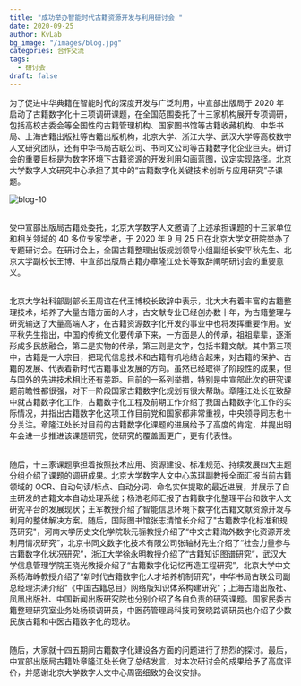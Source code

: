 ```yaml
---
title: "成功举办智能时代古籍资源开发与利用研讨会 "
date: 2020-09-25
author: KvLab
bg_image: "/images/blog.jpg"
categories: 合作交流
tags:
  - 研讨会
draft: false
---
```


为了促进中华典籍在智能时代的深度开发与广泛利用，中宣部出版局于 2020 年启动了古籍数字化十三项调研课题，在全国范围委托了十三家机构展开专项调研，包括高校古委会等全国性的古籍管理机构、国家图书馆等古籍收藏机构、中华书局、上海古籍出版社等古籍出版机构，北京大学、浙江大学、武汉大学等高校数字人文研究团队，还有中华书局古联公司、书同文公司等古籍数字化企业巨头。研讨会的重要目标是为数字环境下古籍资源的开发利用勾画蓝图，议定实现路径。北京大学数字人文研究中心承担了其中的“古籍数字化关键技术创新与应用研究”子课题。

<!--more-->

![blog-10](/images/blog/blog-10.jpg)

<br>受中宣部出版局古籍处委托，北京大学数字人文邀请了上述承担课题的十三家单位和相关领域的 40 多位专家学者，于 2020 年 9 月 25 日在北京大学文研院举办了专题研讨会。在研讨会上，全国古籍整理出版规划领导小组副组长安平秋先生、北京大学副校长王博、中宣部出版局古籍办章隆江处长等致辞阐明研讨会的重要意义。

<br>北京大学社科部副部长王周谊在代王博校长致辞中表示，北大大有着丰富的古籍整理技术，培养了大量古籍方面的人才，古文献专业已经创办数十年，为古籍整理与研究输送了大量高端人才，在古籍资源数字化开发的事业中也将发挥重要作用。安平秋先生指出，中国的传统文化要传承下来，一方面是人的传承，祖祖辈辈，逐渐形成多民族融合，第二是实物的传承，第三则是文字，包括书籍文献。其中第三项中，古籍是一大宗目，把现代信息技术和古籍有机地结合起来，对古籍的保护、古籍的发展、代表着新时代古籍事业发展的方向。虽然已经取得了阶段性的成果，但与国外的先进技术相比还有差距。目前的一系列举措，特别是中宣部此次的研究课题前瞻性都很强，对下一阶段国家古籍数字化规划有很大帮助。章隆江处长在致辞中就古籍数字化工作，古籍数字化工程及前期工作介绍了我国古籍数字化工作的实际情况，并指出古籍数字化这项工作目前党和国家都非常重视，中央领导同志也十分关注。章隆江处长对目前的古籍数字化课题的进展给予了高度的肯定，并提出明年会进一步推进该课题研究，使研究的覆盖面更广，更有代表性。

<br>随后，十三家课题承担着按照技术应用、资源建设、标准规范、持续发展四大主题分组介绍了课题的调研成果。北京大学数字人文中心苏琪副教授全面汇报当前古籍领域的 OCR、自动句读/标点、自动分词、命名实体提取的最近进展，并展示了自主研发的古籍文本自动处理系统；杨浩老师汇报了古籍数字化整理平台和数字人文研究平台的发展现状；王军教授介绍了智能信息环境下数字化古籍文献资源开发与利用的整体解决方案。随后，国际图书馆张志清馆长介绍了"古籍数字化标准和规范研究"，河南大学历史文化学院耿元骊教授介绍了“中文古籍海外数字化资源开发利用情况研究”，北京书同文数字化技术有限公司张轴材先生介绍了“社会力量参与古籍数字化状况研究”，浙江大学徐永明教授介绍了“古籍知识图谱研究”，武汉大学信息管理学院王晓光教授介绍了“古籍数字化记忆再造工程研究”，北京大学中文系杨海峥教授介绍了“新时代古籍数字化人才培养机制研究”，中华书局古联公司副总经理洪涛介绍"《中国古籍总目》网络版知识体系构建研究"；上海古籍出版社、凤凰出版社、中国新闻出版研究院也分别介绍了各自负责的研究课题。国家民委古籍整理研究室业务处杨硕调研员，中医药管理局科技司贺晓路调研员也介绍了少数民族古籍和中医古籍数字化的现状。

<br>随后，大家就十四五期间古籍数字化建设各方面的问题进行了热烈的探讨。最后，中宣部出版局古籍处章隆江处长做了总结发言，对本次研讨会的成果给予了高度评价，并感谢北京大学数字人文中心周密细致的会议安排。
